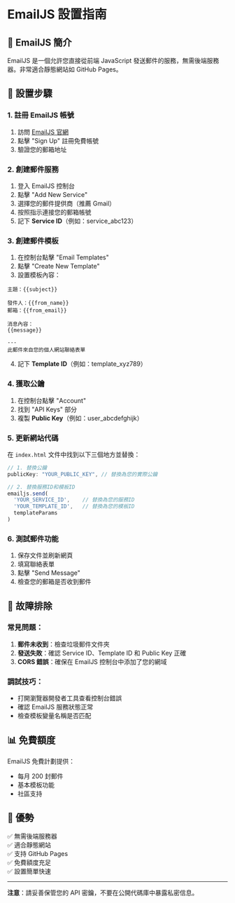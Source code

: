 # EmailJS 設置指南

## 📧 EmailJS 簡介
EmailJS 是一個允許您直接從前端 JavaScript 發送郵件的服務，無需後端服務器。非常適合靜態網站如 GitHub Pages。

## 🚀 設置步驟

### 1. 註冊 EmailJS 帳號
1. 訪問 [EmailJS 官網](https://www.emailjs.com/)
2. 點擊 "Sign Up" 註冊免費帳號
3. 驗證您的郵箱地址

### 2. 創建郵件服務
1. 登入 EmailJS 控制台
2. 點擊 "Add New Service"
3. 選擇您的郵件提供商（推薦 Gmail）
4. 按照指示連接您的郵箱帳號
5. 記下 **Service ID**（例如：service_abc123）

### 3. 創建郵件模板
1. 在控制台點擊 "Email Templates"
2. 點擊 "Create New Template"
3. 設置模板內容：

```
主題：{{subject}}

發件人：{{from_name}}
郵箱：{{from_email}}

消息內容：
{{message}}

---
此郵件來自您的個人網站聯絡表單
```

4. 記下 **Template ID**（例如：template_xyz789）

### 4. 獲取公鑰
1. 在控制台點擊 "Account"
2. 找到 "API Keys" 部分
3. 複製 **Public Key**（例如：user_abcdefghijk）

### 5. 更新網站代碼
在 `index.html` 文件中找到以下三個地方並替換：

```javascript
// 1. 替換公鑰
publicKey: "YOUR_PUBLIC_KEY", // 替換為您的實際公鑰

// 2. 替換服務ID和模板ID
emailjs.send(
  'YOUR_SERVICE_ID',    // 替換為您的服務ID
  'YOUR_TEMPLATE_ID',   // 替換為您的模板ID
  templateParams
)
```

### 6. 測試郵件功能
1. 保存文件並刷新網頁
2. 填寫聯絡表單
3. 點擊 "Send Message"
4. 檢查您的郵箱是否收到郵件

## 🔧 故障排除

### 常見問題：
1. **郵件未收到**：檢查垃圾郵件文件夾
2. **發送失敗**：確認 Service ID、Template ID 和 Public Key 正確
3. **CORS 錯誤**：確保在 EmailJS 控制台中添加了您的網域

### 調試技巧：
- 打開瀏覽器開發者工具查看控制台錯誤
- 確認 EmailJS 服務狀態正常
- 檢查模板變量名稱是否匹配

## 📊 免費額度
EmailJS 免費計劃提供：
- 每月 200 封郵件
- 基本模板功能
- 社區支持

## 🎯 優勢
✅ 無需後端服務器  
✅ 適合靜態網站  
✅ 支持 GitHub Pages  
✅ 免費額度充足  
✅ 設置簡單快速  

---

**注意**：請妥善保管您的 API 密鑰，不要在公開代碼庫中暴露私密信息。